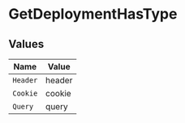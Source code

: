 # GetDeploymentHasType


## Values

| Name     | Value    |
| -------- | -------- |
| `Header` | header   |
| `Cookie` | cookie   |
| `Query`  | query    |